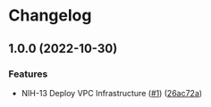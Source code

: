 # Changelog

## 1.0.0 (2022-10-30)


### Features

* NIH-13 Deploy VPC Infrastructure ([#1](https://github.com/devhalos/nihil-jenkins/issues/1)) ([26ac72a](https://github.com/devhalos/nihil-jenkins/commit/26ac72acb97a98035ba5d6a28094ad5196d49f92))
